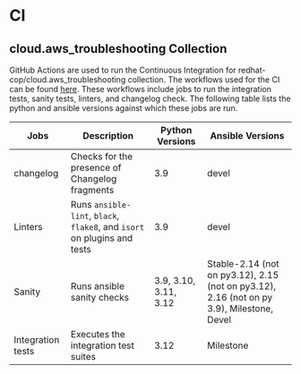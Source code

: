 # CI

## cloud.aws_troubleshooting Collection

GitHub Actions are used to run the Continuous Integration for redhat-cop/cloud.aws_troubleshooting collection. The workflows used for the CI can be found [here](https://github.com/redhat-cop/cloud.aws_troubleshooting/tree/main/.github/workflows). These workflows include jobs to run the integration tests, sanity tests, linters, and changelog check. The following table lists the python and ansible versions against which these jobs are run.

| Jobs | Description | Python Versions | Ansible Versions |
| ------ |-------| ------ | -----------|
| changelog |Checks for the presence of Changelog fragments | 3.9 | devel |
| Linters | Runs `ansible-lint`, `black`, `flake8`, and `isort` on plugins and tests | 3.9 | devel |
| Sanity | Runs ansible sanity checks | 3.9, 3.10, 3.11, 3.12 | Stable-2.14 (not on py3.12), 2.15 (not on py3.12), 2.16 (not on py 3.9), Milestone, Devel |
| Integration tests | Executes the integration test suites| 3.12 | Milestone |
